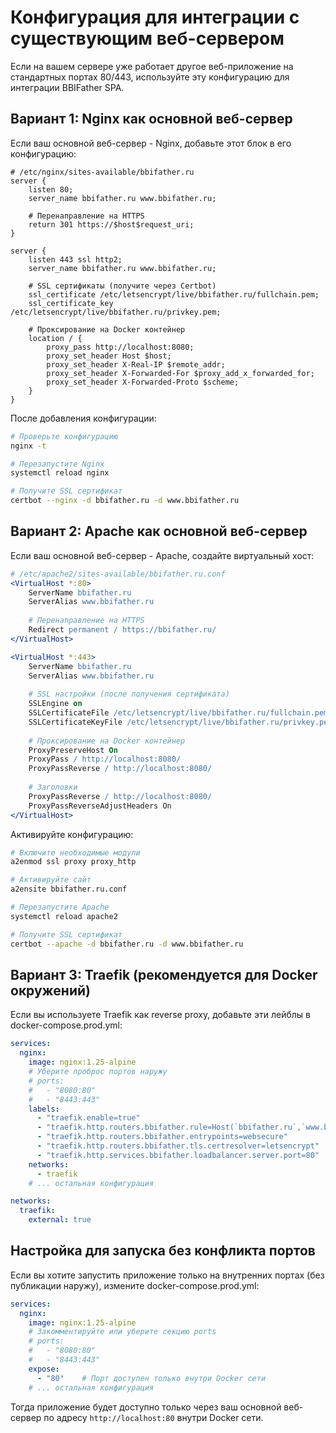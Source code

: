 # Конфигурация для интеграции с существующим веб-сервером

Если на вашем сервере уже работает другое веб-приложение на стандартных портах 80/443, используйте эту конфигурацию для интеграции BBIFather SPA.

## Вариант 1: Nginx как основной веб-сервер

Если ваш основной веб-сервер - Nginx, добавьте этот блок в его конфигурацию:

```nginx
# /etc/nginx/sites-available/bbifather.ru
server {
    listen 80;
    server_name bbifather.ru www.bbifather.ru;
    
    # Перенаправление на HTTPS
    return 301 https://$host$request_uri;
}

server {
    listen 443 ssl http2;
    server_name bbifather.ru www.bbifather.ru;
    
    # SSL сертификаты (получите через Certbot)
    ssl_certificate /etc/letsencrypt/live/bbifather.ru/fullchain.pem;
    ssl_certificate_key /etc/letsencrypt/live/bbifather.ru/privkey.pem;
    
    # Проксирование на Docker контейнер
    location / {
        proxy_pass http://localhost:8080;
        proxy_set_header Host $host;
        proxy_set_header X-Real-IP $remote_addr;
        proxy_set_header X-Forwarded-For $proxy_add_x_forwarded_for;
        proxy_set_header X-Forwarded-Proto $scheme;
    }
}
```

После добавления конфигурации:
```bash
# Проверьте конфигурацию
nginx -t

# Перезапустите Nginx
systemctl reload nginx

# Получите SSL сертификат
certbot --nginx -d bbifather.ru -d www.bbifather.ru
```

## Вариант 2: Apache как основной веб-сервер

Если ваш основной веб-сервер - Apache, создайте виртуальный хост:

```apache
# /etc/apache2/sites-available/bbifather.ru.conf
<VirtualHost *:80>
    ServerName bbifather.ru
    ServerAlias www.bbifather.ru
    
    # Перенаправление на HTTPS
    Redirect permanent / https://bbifather.ru/
</VirtualHost>

<VirtualHost *:443>
    ServerName bbifather.ru
    ServerAlias www.bbifather.ru
    
    # SSL настройки (после получения сертификата)
    SSLEngine on
    SSLCertificateFile /etc/letsencrypt/live/bbifather.ru/fullchain.pem
    SSLCertificateKeyFile /etc/letsencrypt/live/bbifather.ru/privkey.pem
    
    # Проксирование на Docker контейнер
    ProxyPreserveHost On
    ProxyPass / http://localhost:8080/
    ProxyPassReverse / http://localhost:8080/
    
    # Заголовки
    ProxyPassReverse / http://localhost:8080/
    ProxyPassReverseAdjustHeaders On
</VirtualHost>
```

Активируйте конфигурацию:
```bash
# Включите необходимые модули
a2enmod ssl proxy proxy_http

# Активируйте сайт
a2ensite bbifather.ru.conf

# Перезапустите Apache
systemctl reload apache2

# Получите SSL сертификат
certbot --apache -d bbifather.ru -d www.bbifather.ru
```

## Вариант 3: Traefik (рекомендуется для Docker окружений)

Если вы используете Traefik как reverse proxy, добавьте эти лейблы в docker-compose.prod.yml:

```yaml
services:
  nginx:
    image: nginx:1.25-alpine
    # Уберите проброс портов наружу
    # ports:
    #   - "8080:80"
    #   - "8443:443"
    labels:
      - "traefik.enable=true"
      - "traefik.http.routers.bbifather.rule=Host(`bbifather.ru`,`www.bbifather.ru`)"
      - "traefik.http.routers.bbifather.entrypoints=websecure"
      - "traefik.http.routers.bbifather.tls.certresolver=letsencrypt"
      - "traefik.http.services.bbifather.loadbalancer.server.port=80"
    networks:
      - traefik
    # ... остальная конфигурация

networks:
  traefik:
    external: true
```

## Настройка для запуска без конфликта портов

Если вы хотите запустить приложение только на внутренних портах (без публикации наружу), измените docker-compose.prod.yml:

```yaml
services:
  nginx:
    image: nginx:1.25-alpine
    # Закомментируйте или уберите секцию ports
    # ports:
    #   - "8080:80"
    #   - "8443:443"
    expose:
      - "80"    # Порт доступен только внутри Docker сети
    # ... остальная конфигурация
```

Тогда приложение будет доступно только через ваш основной веб-сервер по адресу `http://localhost:80` внутри Docker сети.